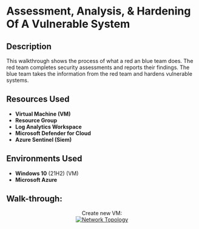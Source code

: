 <h1>Assessment, Analysis, & Hardening Of A Vulnerable System</h1>

<h2>Description</h2>
This walkthrough shows the process of what a red an blue team does. The red team completes security assessments and reports their findings. The blue team takes the information from the red team and hardens vulnerable systems.
<br />


<h2>Resources Used</h2>

- <b>Virtual Machine (VM)</b> 
- <b>Resource Group</b>
- <b>Log Analytics Workspace</b>
- <b>Microsoft Defender for Cloud</b>
- <b>Azure Sentinel (Siem)</b>

<h2>Environments Used </h2>

- <b>Windows 10</b> (21H2) (VM)
- <b>Microsoft Azure</b> 

<h2>Walk-through:</h2>

<p align="center">
Create new VM:<br/>
<a href="https://imgur.com/bScCZjs"><img src="https://i.imgur.com/bScCZjs.png" title="Network Topology" /></a>
